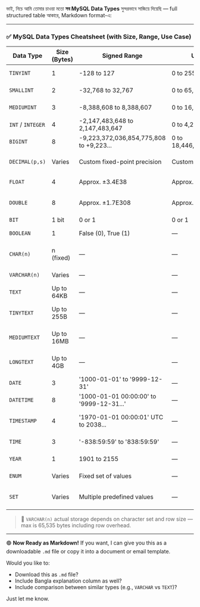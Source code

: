ভাই, নিচে আমি তোমার চাওয়া মতো **সব MySQL Data Types** সুন্দরভাবে সাজিয়ে দিয়েছি — full structured table আকারে, Markdown format-এ:

---

### ✅ MySQL Data Types Cheatsheet (with Size, Range, Use Case)

| Data Type         | Size (Bytes) | Signed Range                             | Unsigned Range                  | Max Digits                       | Example Use Case                        |
| ----------------- | ------------ | ---------------------------------------- | ------------------------------- | -------------------------------- | --------------------------------------- |
| `TINYINT`         | 1            | -128 to 127                              | 0 to 255                        | 3 digits                         | Age (0–150), Ratings (0–5)              |
| `SMALLINT`        | 2            | -32,768 to 32,767                        | 0 to 65,535                     | 5 digits                         | Number of likes, small counters         |
| `MEDIUMINT`       | 3            | -8,388,608 to 8,388,607                  | 0 to 16,777,215                 | 7 digits                         | Moderate record counts                  |
| `INT` / `INTEGER` | 4            | -2,147,483,648 to 2,147,483,647          | 0 to 4,294,967,295              | 10 digits                        | ID, salary, total views                 |
| `BIGINT`          | 8            | -9,223,372,036,854,775,808 to +9,223...  | 0 to 18,446,744,073,709,551,615 | 19 digits                        | Phone numbers, National ID              |
| `DECIMAL(p,s)`    | Varies       | Custom fixed-point precision             | Custom precision                | e.g. `DECIMAL(10,2)` → 10 digits | Money values (৳12345678.90)             |
| `FLOAT`           | 4            | Approx. ±3.4E38                          | Approx. ±3.4E38                 | \~6-7 digits                     | Sensor data, temperature                |
| `DOUBLE`          | 8            | Approx. ±1.7E308                         | Approx. ±1.7E308                | \~15-17 digits                   | Scientific data, accurate measurements  |
| `BIT`             | 1 bit        | 0 or 1                                   | 0 or 1                          | 1 digit                          | Boolean flags                           |
| `BOOLEAN`         | 1            | False (0), True (1)                      | —                               | 1 digit                          | Status, active/inactive                 |
| `CHAR(n)`         | n (fixed)    | —                                        | —                               | Up to 255 characters             | Gender ('M', 'F'), Country Code ('BD')  |
| `VARCHAR(n)`      | Varies       | —                                        | —                               | Up to 65,535 bytes\*             | Names, Emails, Flexible strings         |
| `TEXT`            | Up to 64KB   | —                                        | —                               | Up to 65,535 characters          | Article content, comments               |
| `TINYTEXT`        | Up to 255B   | —                                        | —                               | Up to 255 characters             | Short description, summary              |
| `MEDIUMTEXT`      | Up to 16MB   | —                                        | —                               | Up to 16,777,215 characters      | Medium-size documents                   |
| `LONGTEXT`        | Up to 4GB    | —                                        | —                               | Up to 4,294,967,295 characters   | Long articles, books                    |
| `DATE`            | 3            | '1000-01-01' to '9999-12-31'             | —                               | —                                | Birthdate, Published date               |
| `DATETIME`        | 8            | '1000-01-01 00:00:00' to '9999-12-31...' | —                               | —                                | Created\_at, Updated\_at                |
| `TIMESTAMP`       | 4            | '1970-01-01 00:00:01' UTC to 2038...     | —                               | —                                | Auto time record, created\_at           |
| `TIME`            | 3            | '-838:59:59' to '838:59:59'              | —                               | —                                | Duration, working hours                 |
| `YEAR`            | 1            | 1901 to 2155                             | —                               | 4 digits                         | Academic year, Product year             |
| `ENUM`            | Varies       | Fixed set of values                      | —                               | —                                | Status (`active`, `inactive`), Roles    |
| `SET`             | Varies       | Multiple predefined values               | —                               | —                                | Permissions (`read`, `write`, `delete`) |

> 📝 `VARCHAR(n)` actual storage depends on character set and row size — max is 65,535 bytes including row overhead.

---

🟢 **Now Ready as Markdown!**
If you want, I can give you this as a downloadable `.md` file or copy it into a document or email template.

Would you like to:

* Download this as `.md` file?
* Include Bangla explanation column as well?
* Include comparison between similar types (e.g., `VARCHAR` vs `TEXT`)?

Just let me know.
